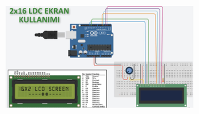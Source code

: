 ![Alternatif Metin](https://github.com/burak66dmr/arduino/blob/main/16x2_karakter_LCD_ekran/a00/a00.jpeg)
